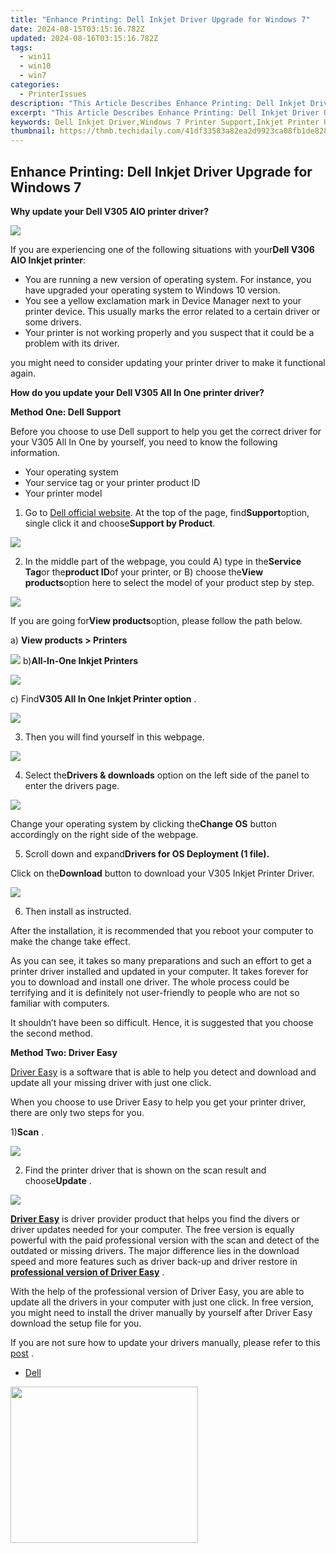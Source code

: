 ```yaml
---
title: "Enhance Printing: Dell Inkjet Driver Upgrade for Windows 7"
date: 2024-08-15T03:15:16.782Z
updated: 2024-08-16T03:15:16.782Z
tags:
  - win11
  - win10
  - win7
categories:
  - PrinterIssues
description: "This Article Describes Enhance Printing: Dell Inkjet Driver Upgrade for Windows 7"
excerpt: "This Article Describes Enhance Printing: Dell Inkjet Driver Upgrade for Windows 7"
keywords: Dell Inkjet Driver,Windows 7 Printer Support,Inkjet Printer Upgrade,Enhance Printing Experience,Dell Inkjet Printer Drivers,Upgrade Windows 7 Print Driver,Optimized Inkjet Printer Drivers for Windows
thumbnail: https://thmb.techidaily.com/41df33583a82ea2d9923ca08fb1de828ddad2dc59980553349e15164e2adbb30.jpg
---
```


## Enhance Printing: Dell Inkjet Driver Upgrade for Windows 7

 **Why update your Dell V305 AIO printer driver?**
  
 ![](https://images.drivereasy.com/wp-content/uploads/2016/07/img_5784c1001c1f1.png)

If you are experiencing one of the following situations with your**Dell V306 AIO Inkjet printer**:
  
* You are running a new version of operating system. For instance, you have upgraded your operating system to Windows 10 version.
* You see a yellow exclamation mark in Device Manager next to your printer device. This usually marks the error related to a certain driver or some drivers.
* Your printer is not working properly and you suspect that it could be a problem with its driver.
  
you might need to consider updating your printer driver to make it functional again.
  
 **How do you update your Dell V305 All In One printer driver?**
  
 **Method One: Dell Support**
  
Before you choose to use Dell support to help you get the correct driver for your V305 All In One by yourself, you need to know the following information.
  
* Your operating system
* Your service tag or your printer product ID
* Your printer model
  
1) Go to [Dell official website](https://shop-links.co/link/?exclusive=1&publisher_slug=itechdaily19598&url=http%3A%2F%2Fwww.dell.com%2F). At the top of the page, find**Support**option, single click it and choose**Support by Product**.
  
![](https://images.drivereasy.com/wp-content/uploads/2016/07/img_577b33e71b232.png)
  
2) In the middle part of the webpage, you could A) type in the**Service Tag**or the**product ID**of your printer, or B) choose the**View products**option here to select the model of your product step by step.

![](https://images.drivereasy.com/wp-content/uploads/2016/07/img_577b36acf0575.png)

If you are going for**View products**option, please follow the path below.
  
a) **View products > Printers**
  
![](https://images.drivereasy.com/wp-content/uploads/2016/07/img_577b36fd2b84a.png)
b)**All-In-One Inkjet Printers**
  
![](https://images.drivereasy.com/wp-content/uploads/2016/07/img_577b3734d805e.png)
  
 c) Find**V305 All In One Inkjet Printer option** .
  
![](https://images.drivereasy.com/wp-content/uploads/2016/07/img_577b37846c570.png)
  
 3) Then you will find yourself in this webpage.  
  
![](https://images.drivereasy.com/wp-content/uploads/2016/07/img_577b4fd2d93ff.png)
  
 4) Select the**Drivers & downloads** option on the left side of the panel to enter the drivers page.  
  
![](https://images.drivereasy.com/wp-content/uploads/2016/07/img_577b50abc9052.png)
  
 Change your operating system by clicking the**Change OS** button accordingly on the right side of the webpage.
  
 5) Scroll down and expand**Drivers for OS Deployment (1 file).**
  
 Click on the**Download** button to download your V305 Inkjet Printer Driver.  
  
![](https://images.drivereasy.com/wp-content/uploads/2016/07/img_577b519e7e9cd.png)
  
 6) Then install as instructed.
  
 After the installation, it is recommended that you reboot your computer to make the change take effect.
  
 As you can see, it takes so many preparations and such an effort to get a printer driver installed and updated in your computer. It takes forever for you to download and install one driver. The whole process could be terrifying and it is definitely not user-friendly to people who are not so familiar with computers.  
  
 It shouldn’t have been so difficult. Hence, it is suggested that you choose the second method.
  
**Method Two: Driver Easy**
  
[Driver Easy](https://tools.techidaily.com/drivereasy/download/) is a software that is able to help you detect and download and update all your missing driver with just one click.
  
 When you choose to use Driver Easy to help you get your printer driver, there are only two steps for you.
  
 1)**Scan** .
  
![](https://images.drivereasy.com/wp-content/uploads/2017/04/img_58e8b048871b6.png)

 2) Find the printer driver that is shown on the scan result and choose**Update** .
  
![](https://images.drivereasy.com/wp-content/uploads/2017/04/img_58e8b09bbee48.jpg)
  
[**Driver Easy**](https://tools.techidaily.com/drivereasy/download/) is driver provider product that helps you find the divers or driver updates needed for your computer. The free version is equally powerful with the paid professional version with the scan and detect of the outdated or missing drivers. The major difference lies in the download speed and more features such as driver back-up and driver restore in [**professional version of Driver Easy**](https://tools.techidaily.com/drivereasy/download/) .
  
 With the help of the professional version of Driver Easy, you are able to update all the drivers in your computer with just one click. In free version, you might need to install the driver manually by yourself after Driver Easy download the setup file for you.
  
 If you are not sure how to update your drivers manually, please refer to this [post](https://tools.techidaily.com/drivereasy/download/) .

* [Dell](https://tools.techidaily.com/drivereasy/download/)

<ins class="adsbygoogle"
     style="display:block"
     data-ad-format="autorelaxed"
     data-ad-client="ca-pub-7571918770474297"
     data-ad-slot="1223367746"></ins>



<ins class="adsbygoogle"
     style="display:block"
     data-ad-client="ca-pub-7571918770474297"
     data-ad-slot="8358498916"
     data-ad-format="auto"
     data-full-width-responsive="true"></ins>







<!-- affiliate ads begin -->
<a href="https://caperobbin.sjv.io/c/5597632/2006118/18460" target="_top" id="2006118"><img src="//a.impactradius-go.com/display-ad/18460-2006118" border="0" alt="" width="300" height="250"/></a><img height="0" width="0" src="https://imp.pxf.io/i/5597632/2006118/18460" style="position:absolute;visibility:hidden;" border="0" />
<!-- affiliate ads end -->